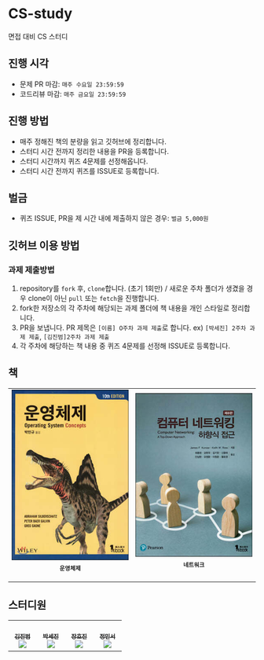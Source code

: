# CS-study
면접 대비 CS 스터디

## 진행 시각

- 문제 PR 마감: `매주 수요일 23:59:59`
- 코드리뷰 마감: `매주 금요일 23:59:59`

## 진행 방법

- 매주 정해진 책의 분량을 읽고 깃허브에 정리합니다.
- 스터디 시간 전까지 정리한 내용을 PR을 등록합니다.
- 스터디 시간까지 퀴즈 4문제를 선정해옵니다.
- 스터디 시간 전까지 퀴즈를 ISSUE로 등록합니다.

## 벌금

- 퀴즈 ISSUE, PR을 제 시간 내에 제출하지 않은 경우: `벌금 5,000원`

## 깃허브 이용 방법

### 과제 제출방법

1. repository를 `fork` 후, `clone`합니다. (초기 1회만) / 새로운 주차 폴더가 생겼을 경우 clone이 아닌 `pull` 또는 `fetch`을 진행합니다.
2. fork한 저장소의 각 주차에 해당되는 과제 폴더에 책 내용을 개인 스타일로 정리합니다.
3. PR을 보냅니다. PR 제목은 `[이름] O주차 과제 제출`로 합니다. ex) `[박세진] 2주차 과제 제출`, `[김진범]2주차 과제 제출`
4. 각 주차에 해당하는 책 내용 중 퀴즈 4문제를 선정해 ISSUE로 등록합니다.

## 책
<table style=“width: 100%;”>
  <tr>
   <td align="center" width="20%;"><img src="img/os.jfif" alt=""/><br /><sub><b>운영체제</b></a><br></sub></a><br /></td>
   <td align="center" width="20%;"><img src="img/network.jfif" alt=""/><br /><sub><b>네트워크</b></a><br></sub></a><br /></td>
  </tr>
</table>

## 스터디원
<table style=“width: 100%;”>
  <tr>
   <td align="center" width="20%;"><a href="https://github.com/kjb512"><img src="https://avatars.githubusercontent.com/u/53505860?v=4?s=100" alt=""/><br /><sub><b>김진범</b></a><br><a href="https://solved.ac/kjb512"><img src="http://mazassumnida.wtf/api/mini/generate_badge?boj=kjb512" /></sub></a><br /></td>
   <td align="center" width="20%;"><a href="https://github.com/sejineer"><img src="https://avatars.githubusercontent.com/u/95167215?v=4?s=100" alt=""/><br /><sub><b>박세진</b></a><br><a href="https://solved.ac/qkrtpwls025"><img src="http://mazassumnida.wtf/api/mini/generate_badge?boj=qkrtpwls025" /></sub></a><br /></td>
   <td align="center" width="20%;"><a href="https://github.com/hojinida"><img src="https://avatars.githubusercontent.com/u/96263955?v=4?s=100" alt=""/><br /><sub><b>장호진</b></a><br><a href="https://solved.ac/opqrs1107"><img src="http://mazassumnida.wtf/api/mini/generate_badge?boj=opqrs1107" /></sub></a><br /></td>
   <td align="center" width="20%;"><a href="https://github.com/minseoJeong37"><img src="https://avatars.githubusercontent.com/u/129270693?v=4?s=100" alt=""/><br /><sub><b>정민서</b></a><br><a href="https://solved.ac/wjdalstj330"><img src="http://mazassumnida.wtf/api/mini/generate_badge?boj=wjdalstj330" /></sub></a><br /></td>
  </tr>
</table>
